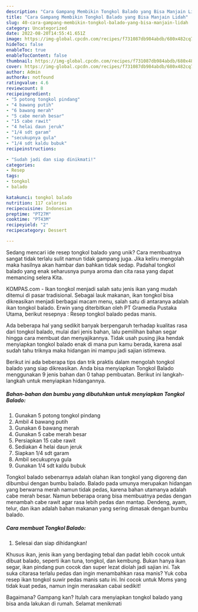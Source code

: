 ```yaml
---
description: "Cara Gampang Membikin Tongkol Balado yang Bisa Manjain Lidah"
title: "Cara Gampang Membikin Tongkol Balado yang Bisa Manjain Lidah"
slug: 40-cara-gampang-membikin-tongkol-balado-yang-bisa-manjain-lidah
category: Uncategorized
date: 2022-08-20T14:55:41.651Z
image: https://img-global.cpcdn.com/recipes/f731087db984abdb/680x482cq70/tongkol-balado-foto-resep-utama.jpg
hideToc: false
enableToc: true
enableTocContent: false
thumbnail: https://img-global.cpcdn.com/recipes/f731087db984abdb/680x482cq70/tongkol-balado-foto-resep-utama.jpg
cover: https://img-global.cpcdn.com/recipes/f731087db984abdb/680x482cq70/tongkol-balado-foto-resep-utama.jpg
author: Admin
authorAv: notfound
ratingvalue: 4.6
reviewcount: 8
recipeingredient:
- "5 potong tongkol pindang"
- "4 bawang putih"
- "6 bawang merah"
- "5 cabe merah besar"
- "15 cabe rawit"
- "4 helai daun jeruk"
- "1/4 sdt garam"
- "secukupnya gula"
- "1/4 sdt kaldu bubuk"
recipeinstructions:

- "Sudah jadi dan siap dinikmati!"
categories:
- Resep
tags:
- tongkol
- balado

katakunci: tongkol balado 
nutrition: 117 calories
recipecuisine: Indonesian
preptime: "PT27M"
cooktime: "PT43M"
recipeyield: "2"
recipecategory: Dessert

---
```





Sedang mencari ide resep tongkol balado yang unik? Cara membuatnya sangat tidak terlalu sulit namun tidak gampang juga. Jika keliru mengolah maka hasilnya akan hambar dan bahkan tidak sedap. Padahal tongkol balado yang enak seharusnya punya aroma dan cita rasa yang dapat memancing selera Kita.





KOMPAS.com - Ikan tongkol menjadi salah satu jenis ikan yang mudah ditemui di pasar tradisional. Sebagai lauk makanan, ikan tongkol bisa dikreasikan menjadi berbagai macam menu, salah satu di antaranya adalah ikan tongkol balado. Erwin yang diterbitkan oleh PT Gramedia Pustaka Utama, berikut resepnya : Resep tongkol balado pedas manis.

Ada beberapa hal yang sedikit banyak berpengaruh terhadap kualitas rasa dari tongkol balado, mulai dari jenis bahan, lalu pemilihan bahan segar hingga cara membuat dan menyajikannya. Tidak usah pusing jika hendak menyiapkan tongkol balado enak di mana pun kamu berada, karena asal sudah tahu triknya maka hidangan ini mampu jadi sajian istimewa.






Berikut ini ada beberapa tips dan trik praktis dalam mengolah tongkol balado yang siap dikreasikan. Anda bisa menyiapkan Tongkol Balado menggunakan 9 jenis bahan dan 0 tahap pembuatan. Berikut ini langkah-langkah untuk menyiapkan hidangannya.

<!--inarticleads1-->

##### Bahan-bahan dan bumbu yang dibutuhkan untuk menyiapkan Tongkol Balado:

1. Gunakan 5 potong tongkol pindang
1. Ambil 4 bawang putih
1. Gunakan 6 bawang merah
1. Gunakan 5 cabe merah besar
1. Persiapkan 15 cabe rawit
1. Sediakan 4 helai daun jeruk
1. Siapkan 1/4 sdt garam
1. Ambil secukupnya gula
1. Gunakan 1/4 sdt kaldu bubuk


Tongkol balado sebenarnya adalah olahan ikan tongkol yang digoreng dan dibumbui dengan bumbu balado. Balado pada umunya merupakan hidangan yang berwarna merah namun tidak pedas, karena bahan utamanya adalah cabe merah besar. Namun beberapa orang bisa membuatnya pedas dengan menambah cabe rawit agar rasa lebih pedas dan mantap. Dendeng, ayam, telur, dan ikan adalah bahan makanan yang sering dimasak dengan bumbu balado. 

<!--inarticleads2-->

##### Cara membuat Tongkol Balado:


1. Selesai dan siap dihidangkan!

Khusus ikan, jenis ikan yang berdaging tebal dan padat lebih cocok untuk dibuat balado, seperti ikan tuna, tongkol, dan kembung. Bukan hanya ikan segar, ikan pindang pun cocok dan super lezat diolah jadi sajian ini. Tak suka citarasa terlalu pedas dan ingin menambahkan rasa manis? Yuk coba resep ikan tongkol suwir pedas manis satu ini. Ini cocok untuk Moms yang tidak kuat pedas, namun ingin merasakan cabai sedikit! 

Bagaimana? Gampang kan? Itulah cara menyiapkan tongkol balado yang bisa anda lakukan di rumah. Selamat menikmati
